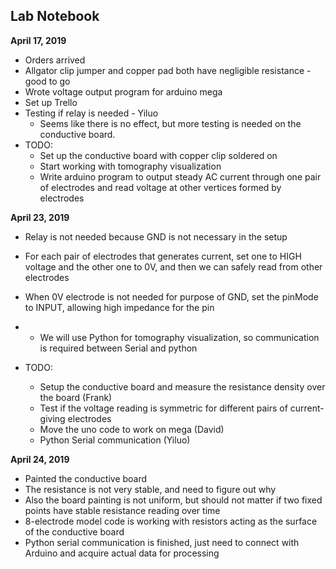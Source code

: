 Lab Notebook
------

__April 17, 2019__

* Orders arrived
* Allgator clip jumper and copper pad both have negligible resistance - good to go
* Wrote voltage output program for arduino mega
* Set up Trello
* Testing if relay is needed - Yiluo
	* Seems like there is no effect, but more testing is needed on the conductive board.
* TODO:
	* Set up the conductive board with copper clip soldered on
	* Start working with tomography visualization
	* Write arduino program to output steady AC current through one pair of electrodes and read voltage at other vertices formed by electrodes


__April 23, 2019__

* Relay is not needed because GND is not necessary in the setup
* For each pair of electrodes that generates current, set one to HIGH voltage and the other one to 0V, and then we can safely read from other electrodes
* When 0V electrode is not needed for purpose of GND, set the pinMode to INPUT, allowing high impedance for the pin
* * We will use Python for tomography visualization, so communication is required between Serial and python


* TODO:
	* Setup the conductive board and measure the resistance density over the board (Frank)
	* Test if the voltage reading is symmetric for different pairs of current-giving electrodes
	* Move the uno code to work on mega (David)
	* Python Serial communication (Yiluo)

__April 24, 2019__

* Painted the conductive board
* The resistance is not very stable, and need to figure out why
* Also the board painting is not uniform, but should not matter if two fixed points have stable resistance reading over time
* 8-electrode model code is working with resistors acting as the surface of the conductive board
* Python serial communication is finished, just need to connect with Arduino and acquire actual data for processing